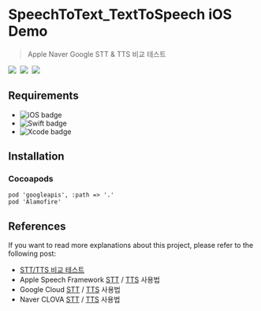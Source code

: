# SpeechToText_TextToSpeech iOS Demo
>Apple Naver Google STT &amp; TTS 비교 테스트
<p>
  <a href="https://developer.apple.com/documentation/speech"><img src="https://img.shields.io/badge/Apple%20Speech-000000?style=flat-square&logo=Apple&logoColor=white&link=https://developer.apple.com/documentation/speech"/></a>&nbsp
  <a href="https://www.ncloud.com/"><img src="https://img.shields.io/badge/Naver%20CLOVA-03C75A?style=flat-square&logo=Naver&logoColor=white&link=https://www.ncloud.com/"/></a>&nbsp
  <a href="https://cloud.google.com/"><img src="https://img.shields.io/badge/Google%20Cloud-4285F4?style=flat-square&logo=GoogleCloud&logoColor=white&link=https://cloud.google.com/"/></a>
</p>


## Requirements
- ![iOS badge](https://img.shields.io/badge/iOS-13.0%2B-green)
- ![Swift badge](https://img.shields.io/badge/Swift-5-orange)
- ![Xcode badge](https://img.shields.io/badge/Xcode-13.0-blue)

## Installation
### Cocoapods
```
pod 'googleapis', :path => '.'
pod 'Alamofire'
```

## References
If you want to read more explanations about this project, please refer to the following post:
- [STT/TTS 비교 테스트](https://hongssup.tistory.com/209)
- Apple Speech Framework [STT](https://hongssup.tistory.com/233) / [TTS](https://hongssup.tistory.com/234) 사용법
- Google Cloud [STT](https://hongssup.tistory.com/236) / [TTS](https://hongssup.tistory.com/235) 사용법
- Naver CLOVA [STT](https://hongssup.tistory.com/237) / [TTS](https://hongssup.tistory.com/239) 사용법
